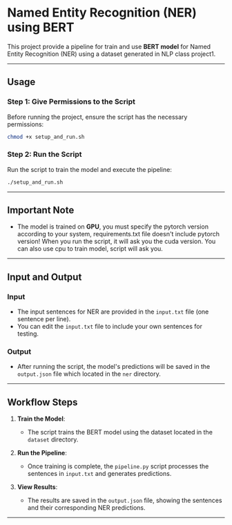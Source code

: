# Named Entity Recognition (NER) using BERT


This project provide a pipeline for train and use **BERT model** for Named Entity Recognition (NER) using a dataset generated in NLP class project1.

---

## Usage

### Step 1: Give Permissions to the Script

Before running the project, ensure the script has the necessary permissions:

```bash
chmod +x setup_and_run.sh
```

### Step 2: Run the Script

Run the script to train the model and execute the pipeline:

```bash
./setup_and_run.sh
```

---

## Important Note

- The model is trained on **GPU**, you must specify the pytorch version according to your system,
  requirements.txt file doesn't include pytorch version! When you run the script, it will ask you the cuda version.
  You can also use cpu to train model, script will ask you.

---

## Input and Output

### Input

- The input sentences for NER are provided in the `input.txt` file (one sentence per line).
- You can edit the `input.txt` file to include your own sentences for testing.

### Output

- After running the script, the model's predictions will be saved in the `output.json` file which located in the `ner` directory.

---

## Workflow Steps

1. **Train the Model**:
    - The script trains the BERT model using the dataset located in the `dataset` directory.

2. **Run the Pipeline**:
    - Once training is complete, the `pipeline.py` script processes the sentences in `input.txt` and generates
      predictions.

3. **View Results**:
    - The results are saved in the `output.json` file, showing the sentences and their corresponding NER predictions.

---


